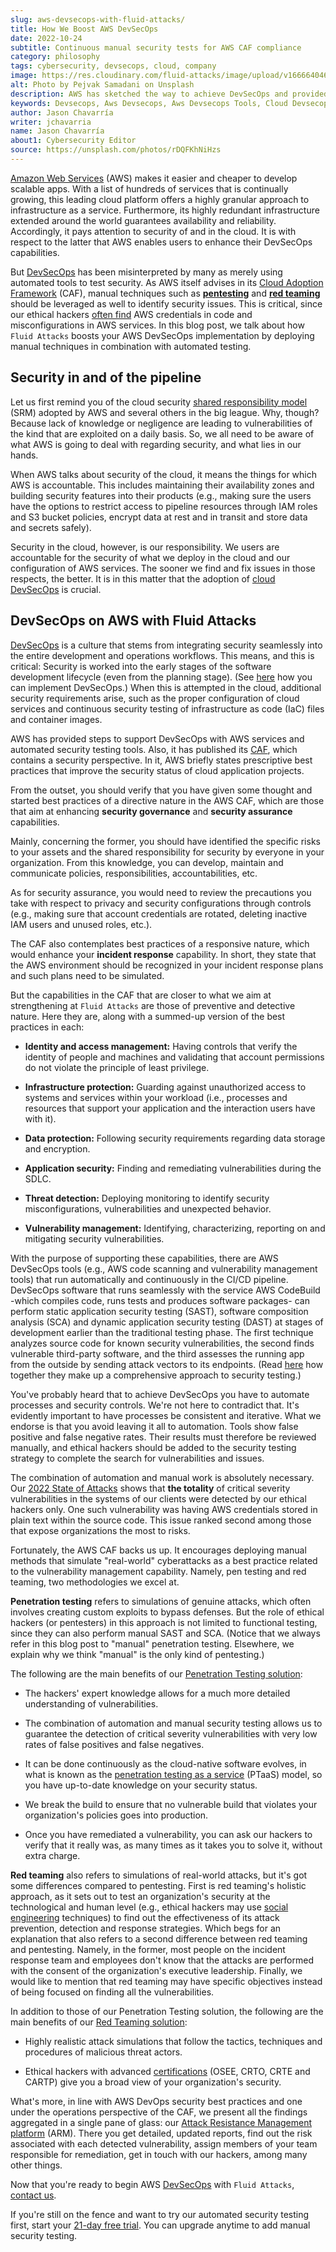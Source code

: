 ```yaml
---
slug: aws-devsecops-with-fluid-attacks/
title: How We Boost AWS DevSecOps
date: 2022-10-24
subtitle: Continuous manual security tests for AWS CAF compliance
category: philosophy
tags: cybersecurity, devsecops, cloud, company
image: https://res.cloudinary.com/fluid-attacks/image/upload/v1666640460/blog/aws-devsecops-with-fluid-attacks/cover_aws.webp
alt: Photo by Pejvak Samadani on Unsplash
description: AWS has sketched the way to achieve DevSecOps and provided its Cloud Adoption Framework. In it, it advises pen testing and red teaming, two things we excel at.
keywords: Devsecops, Aws Devsecops, Aws Devsecops Tools, Cloud Devsecops, Devsecops On Aws, Aws Cloud Adoption Framework, Red Teaming, Ethical Hacking, Pentesting
author: Jason Chavarría
writer: jchavarria
name: Jason Chavarría
about1: Cybersecurity Editor
source: https://unsplash.com/photos/rDQFKhNiHzs
---
```


[Amazon Web Services](https://aws.amazon.com/what-is-aws/) (AWS)
makes it easier and cheaper to develop scalable apps.
With a list of hundreds of services that is continually growing,
this leading cloud platform offers a highly granular approach
to infrastructure as a service.
Furthermore,
its highly redundant infrastructure
extended around the world
guarantees availability and reliability.
Accordingly,
it pays attention to security of and in the cloud.
It is with respect to the latter that AWS enables users
to enhance their DevSecOps capabilities.

But [DevSecOps](../devsecops-concept/) has been misinterpreted by many
as merely using automated tools to test security.
As AWS itself advises
in its [Cloud Adoption Framework](https://aws.amazon.com/professional-services/CAF/)
(CAF),
manual techniques such as [**pentesting**](../what-is-manual-penetration-testing/)
and [**red teaming**](../what-is-red-team-in-cyber-security/)
should be leveraged as well
to identify security issues.
This is critical,
since our ethical hackers [often find](../secure-infra-code/) AWS credentials
in code
and misconfigurations in AWS services.
In this blog post,
we talk about how `Fluid Attacks` boosts your AWS DevSecOps implementation
by deploying manual techniques in combination with automated testing.

## Security in and of the pipeline

Let us first remind you of the cloud security [shared responsibility model](../shared-responsibility-model/)
(SRM) adopted by AWS and several others in the big league.
Why, though?
Because lack of knowledge or negligence are leading to vulnerabilities
of the kind that are exploited on a daily basis.
So,
we all need to be aware
of what AWS is going to deal with regarding security,
and what lies in our hands.

When AWS talks about security of the cloud,
it means the things for which AWS is accountable.
This includes maintaining their availability zones
and building security features into their products
(e.g., making sure the users have the options
to restrict access to pipeline resources
through IAM roles and S3 bucket policies,
encrypt data at rest and in transit
and store data and secrets safely).

Security in the cloud,
however,
is our responsibility.
We users are accountable
for the security of what we deploy in the cloud
and our configuration of AWS services.
The sooner we find and fix issues in those respects, the better.
It is in this matter that the adoption of [cloud DevSecOps](../why-is-cloud-devsecops-important/)
is crucial.

## DevSecOps on AWS with Fluid Attacks

[DevSecOps](../devsecops-concept/) is a culture
that stems from integrating security seamlessly
into the entire development and operations workflows.
This means,
and this is critical:
Security is worked into the early stages
of the software development lifecycle (even from the planning stage).
(See [here](../how-to-implement-devsecops/)
how you can implement DevSecOps.)
When this is attempted in the cloud,
additional security requirements arise,
such as the proper configuration of cloud services
and continuous security testing of infrastructure as code (IaC) files
and container images.

AWS has provided steps to support DevSecOps with AWS services
and automated security testing tools.
Also,
it has published its [CAF](https://aws.amazon.com/professional-services/CAF/),
which contains a security perspective.
In it,
AWS briefly states prescriptive best practices
that improve the security status of cloud application projects.

From the outset,
you should verify that you have given some thought and started
best practices of a directive nature in the AWS CAF,
which are those that aim at enhancing **security governance**
and **security assurance** capabilities.

Mainly, concerning the former,
you should have identified the specific risks to your assets
and the shared responsibility for security
by everyone in your organization.
From this knowledge,
you can develop, maintain and communicate policies,
responsibilities, accountabilities, etc.

As for security assurance,
you would need to review the precautions you take
with respect to privacy and security configurations through controls
(e.g., making sure that account credentials are rotated,
deleting inactive IAM users and unused roles, etc.).

The CAF also contemplates best practices of a responsive nature,
which would enhance your **incident response** capability.
In short,
they state
that the AWS environment should be recognized in your incident response plans
and such plans need to be simulated.

But the capabilities in the CAF that are closer
to what we aim at strengthening at `Fluid Attacks`
are those of preventive and detective nature.
Here they are,
along with a summed-up version of the best practices in each:

- **Identity and access management:**
  Having controls
  that verify the identity of people and machines
  and validating
  that account permissions do not violate the principle of least privilege.

- **Infrastructure protection:**
  Guarding against unauthorized access
  to systems and services within your workload (i.e.,
  processes and resources that support your application
  and the interaction users have with it).

- **Data protection:**
  Following security requirements regarding data storage and encryption.

- **Application security:**
  Finding and remediating vulnerabilities during the SDLC.

- **Threat detection:**
  Deploying monitoring
  to identify security misconfigurations,
  vulnerabilities and unexpected behavior.

- **Vulnerability management:**
  Identifying, characterizing, reporting on
  and mitigating security vulnerabilities.

With the purpose of supporting these capabilities,
there are AWS DevSecOps tools
(e.g., AWS code scanning and vulnerability management tools)
that run automatically and continuously in the CI/CD pipeline.
DevSecOps software that runs seamlessly with the service AWS CodeBuild -which
compiles code, runs tests and produces software packages- can perform
static application security testing (SAST),
software composition analysis (SCA)
and dynamic application security testing (DAST)
at stages of development earlier than the traditional testing phase.
The first technique analyzes source code for known security vulnerabilities,
the second finds vulnerable third-party software,
and the third assesses the running app from the outside
by sending attack vectors to its endpoints.
(Read [here](../differences-between-sast-sca-dast/)
how together they make up a comprehensive approach to security testing.)

You've probably heard
that to achieve DevSecOps
you have to automate processes and security controls.
We're not here to contradict that.
It's evidently important to have processes be consistent and iterative.
What we endorse is that you avoid leaving it all to automation.
Tools show false positive and false negative rates.
Their results must therefore be reviewed manually,
and ethical hackers should be added to the security testing strategy
to complete the search for vulnerabilities and issues.

The combination of automation and manual work is absolutely necessary.
Our [2022 State of Attacks](https://try.fluidattacks.tech/state-of-attacks-2022/)
shows
that **the totality** of critical severity vulnerabilities
in the systems of our clients
were detected by our ethical hackers only.
One such vulnerability was
having AWS credentials stored in plain text within the source code.
This issue ranked second
among those that expose organizations the most to risks.

Fortunately,
the AWS CAF backs us up.
It encourages deploying manual methods that simulate "real-world" cyberattacks
as a best practice related to the vulnerability management capability.
Namely,
pen testing and red teaming,
two methodologies we excel at.

**Penetration testing** refers to simulations of genuine attacks,
which often involves creating custom exploits to bypass defenses.
But the role of ethical hackers (or pentesters) in this approach
is not limited to functional testing,
since they can also perform manual SAST and SCA.
(Notice
that we always refer in this blog post to "manual" penetration testing.
Elsewhere,
we explain why we think "manual" is the only kind of pentesting.)

The following are the main benefits of our [Penetration Testing solution](../../solutions/penetration-testing/):

- The hackers' expert knowledge
  allows for a much more detailed understanding of vulnerabilities.

- The combination of automation and manual security testing allows us
  to guarantee the detection of critical severity vulnerabilities
  with very low rates of false positives and false negatives.

- It can be done continuously
  as the cloud-native software evolves,
  in what is known as
  the [penetration testing as a service](../what-is-ptaas/) (PTaaS) model,
  so you have up-to-date knowledge on your security status.

- We break the build
  to ensure
  that no vulnerable build that violates your organization's policies
  goes into production.

- Once you have remediated a vulnerability,
  you can ask our hackers to verify
  that it really was,
  as many times as it takes you to solve it,
  without extra charge.

**Red teaming** also refers to simulations of real-world attacks,
but it's got some differences compared to pentesting.
First is red teaming's holistic approach,
as it sets out to test an organization's security
at the technological and human level
(e.g., ethical hackers may use [social engineering](../social-engineering/)
techniques)
to find out the effectiveness of its attack prevention,
detection and response strategies.
Which begs for an explanation
that also refers to a second difference between red teaming and pentesting.
Namely,
in the former,
most people on the incident response team and employees don't know
that the attacks are performed
with the consent of the organization's executive leadership.
Finally,
we would like to mention
that red teaming may have specific objectives
instead of being focused on finding all the vulnerabilities.

In addition to those of our Penetration Testing solution,
the following are the main benefits of our [Red Teaming solution](../../solutions/red-teaming/):

- Highly realistic attack simulations
  that follow the tactics, techniques
  and procedures of malicious threat actors.

- Ethical hackers
  with advanced [certifications](../../about-us/certifications/) (OSEE,
  CRTO, CRTE and CARTP)
  give you a broad view of your organization's security.

What's more,
in line with AWS DevOps security best practices
and one under the operations perspective of the CAF,
we present all the findings aggregated in a single pane of glass:
our [Attack Resistance Management platform](../../product-overview/)
(ARM).
There you get detailed, updated reports,
find out the risk associated with each detected vulnerability,
assign members of your team responsible for remediation,
get in touch with our hackers,
among many other things.

Now that you're ready to begin AWS [DevSecOps](../../solutions/devsecops/)
with `Fluid Attacks`,
[contact us](../../contact-us-demo/).

If you're still on the fence
and want to try our automated security testing first,
start your [21-day free trial](../../free-trial/).
You can upgrade anytime to add manual security testing.
